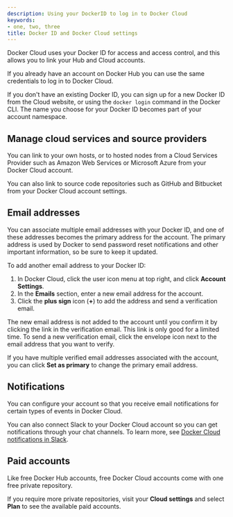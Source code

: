 ```yaml
---
description: Using your DockerID to log in to Docker Cloud
keywords:
- one, two, three
title: Docker ID and Docker Cloud settings
---
```


Docker Cloud uses your Docker ID for access and access control, and this allows
you to link your Hub and Cloud accounts.

If you already have an account on Docker Hub you can use the same credentials to
log in to Docker Cloud.

If you don't have an existing Docker ID, you can sign up for a new Docker ID
from the Cloud website, or using the `docker login` command in the Docker CLI.
The name you choose for your Docker ID becomes part of your account namespace.

## Manage cloud services and source providers

You can link to your own hosts, or to hosted nodes from a Cloud Services
Provider such as Amazon Web Services or Microsoft Azure from your Docker Cloud
account.

You can also link to source code repositories such as GitHub and
Bitbucket from your Docker Cloud account settings.

## Email addresses

You can associate multiple email addresses with your Docker ID, and one of these addresses becomes the primary address for the account. The primary address is used by Docker to send password reset notifications and other important information, so be sure to keep it updated.

To add another email address to your Docker ID:

1. In Docker Cloud, click the user icon menu at top right, and click **Account Settings**.
2. In the **Emails** section, enter a new email address for the account.
3. Click the **plus sign** icon (**+**) to add the address and send a verification email.

The new email address is not added to the account until you confirm it by
clicking the link in the verification email. This link is only good for a
limited time. To send a new verification email, click the envelope icon next to
the email address that you want to verify.

If you have multiple verified email addresses associated with the account, you can click **Set as primary** to change the primary email address.

## Notifications

You can configure your account so that you receive email notifications for certain types of events in Docker Cloud.

You can also connect Slack to your Docker Cloud account so you can get notifications through your chat channels. To learn more, see [Docker Cloud notifications in Slack](slack-integration.md).

## Paid accounts

Like free Docker Hub accounts, free Docker Cloud accounts come with one free
private repository.

If you require more private repositories, visit your **Cloud settings** and
select **Plan** to see the available paid accounts.
